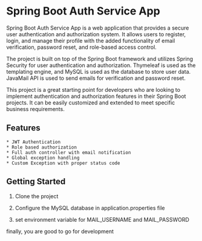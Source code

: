 # Spring Boot Auth Service App
Spring Boot Auth Service App is a web application that provides a secure user authentication and authorization system. It allows users to register, login, and manage their profile with the added functionality of email verification, password reset, and role-based access control.

The project is built on top of the Spring Boot framework and utilizes Spring Security for user authentication and authorization. Thymeleaf is used as the templating engine, and MySQL is used as the database to store user data. JavaMail API is used to send emails for verification and password reset.

This project is a great starting point for developers who are looking to implement authentication and authorization features in their Spring Boot projects. It can be easily customized and extended to meet specific business requirements.

## Features
    * JWT Authentication
    * Role based authorization 
    * Full auth controller with email notification
    * Global exception handling 
    * Custom Exception with proper status code 

## Getting Started

1. Clone the project 

2. Configure the MySQL database in application.properties file

3. set environment variable for MAIL_USERNAME and MAIL_PASSWORD

finally, you are good to go for development 
